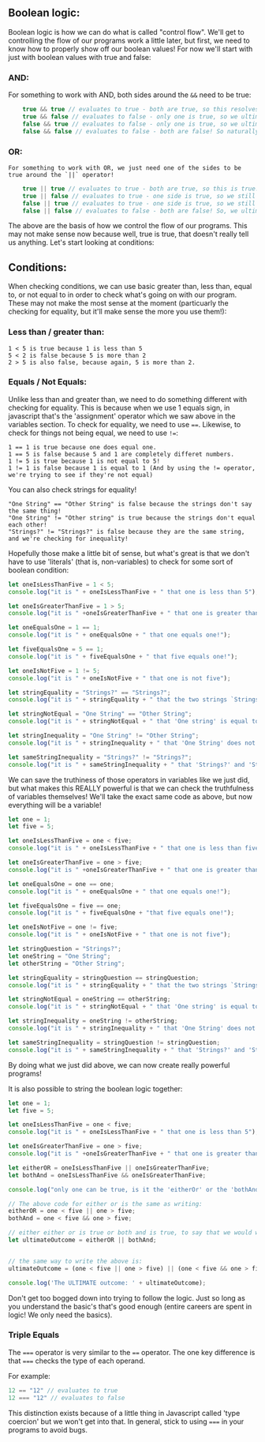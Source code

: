 ## Boolean logic:
​Boolean logic is how we can do what is called "control flow". We'll get to controlling the flow of our programs work a little later, but first, we need to know how to properly show off our boolean values! For now we'll start with just with boolean values with true and false:

### AND:
For something to work with AND, both sides around the `&&` need to be true:

```javascript
	true && true // evaluates to true - both are true, so this resolves to being true
	true && false // evaluates to false - only one is true, so we ultimately get false
	false && true // evaluates to false - only one is true, so we ultimately get false
	false && false // evaluates to false - both are false! So naturally, false.
```

### OR:
	For something to work with OR, we just need one of the sides to be true around the `||` operator!

```javascript
	true || true // evaluates to true - both are true, so this is true!
	true || false // evaluates to true - one side is true, so we still get true
	false || true // evaluates to true - one side is true, so we still get true, even though the first was false
	false || false // evaluates to false - both are false! So, we ultimately get false here.
```

The above are the basis of how we control the flow of our programs. This may not make sense now because well, true is true, that doesn't really tell us anything. Let's start looking at conditions:


## Conditions:

When checking conditions, we can use basic greater than, less than, equal to, or not equal to in order to check what's going on with our program. These may not make the most sense at the moment (particuarly the checking for equality, but it'll make sense the more you use them!):

### Less than / greater than:
	1 < 5 is true because 1 is less than 5
	5 < 2 is false because 5 is more than 2
	2 > 5 is also false, because again, 5 is more than 2.


### Equals / Not Equals:

Unlike less than and greater than, we need to do something different with checking for equality. This is because when we use 1 equals sign, in javascript that's the 'assignment' operator which we saw above in the variables section. To check for equality, we need to use `==`. Likewise, to check for things not being equal, we need to use `!=`:


	1 == 1 is true because one does equal one.
	1 == 5 is false because 5 and 1 are completely differet numbers.
	1 != 5 is true because 1 is not equal to 5!
	1 != 1 is false because 1 is equal to 1 (And by using the != operator, we're trying to see if they're not equal)

You can also check strings for equality!
``` "Strings?" == "Strings?" is true because the two strings are the exact same!
"One String" == "Other String" is false because the strings don't say the same thing!
"One String" != "Other string" is true because the strings don't equal each other!
"Strings?" != "Strings?" is false because they are the same string, and we're checking for inequality!
```


Hopefully those make a little bit of sense, but what's great is that we don't have to use 'literals' (that is, non-variables) to check for some sort of boolean condition:

```javascript
let oneIsLessThanFive = 1 < 5;
console.log("it is " + oneIsLessThanFive + " that one is less than 5");

let oneIsGreaterThanFive = 1 > 5;
console.log("it is " +oneIsGreaterThanFive + " that one is greater than 5");

let oneEqualsOne = 1 == 1;
console.log("it is " + oneEqualsOne + " that one equals one!");

let fiveEqualsOne = 5 == 1;
console.log("it is " + fiveEqualsOne + " that five equals one!");

let oneIsNotFive = 1 != 5;
console.log("it is " + oneIsNotFive + " that one is not five");

let stringEquality = "Strings?" == "Strings?";
console.log("it is " + stringEquality + " that the two strings `Strings?` and `Strings?` are equal");

let stringNotEqual = "One String" == "Other String";
console.log("it is " + stringNotEqual + " that 'One string' is equal to 'Other string'");

let stringInequality = "One String" != "Other String";
console.log("it is " + stringInequality + " that 'One String' does not equal 'other'");

let sameStringInequality = "Strings?" != "Strings?";
console.log("it is " + sameStringInequality + " that 'Strings?' and 'Strings?' are not equal");
```


We can save the truthiness of those operators in variables like we just did, but what makes this REALLY powerful is that we can check the truthfulness of variables themselves! We'll take the exact same code as above, but now everything will be a variable!

```javascript
let one = 1;
let five = 5;

let oneIsLessThanFive = one < five;
console.log("it is " + oneIsLessThanFive + " that one is less than five");

let oneIsGreaterThanFive = one > five;
console.log("it is " +oneIsGreaterThanFive + " that one is greater than five");

let oneEqualsOne = one == one;
console.log("it is " + oneEqualsOne + " that one equals one!");

let fiveEqualsOne = five == one;
console.log("it is " + fiveEqualsOne + "that five equals one!");

let oneIsNotFive = one != five;
console.log("it is " + oneIsNotFive + " that one is not five");

let stringQuestion = "Strings?";
let oneString = "One String";
let otherString = "Other String";

let stringEquality = stringQuestion == stringQuestion;
console.log("it is " + stringEquality + " that the two strings `Strings?` and `Strings?` are equal");

let stringNotEqual = oneString == otherString;
console.log("it is " + stringNotEqual + " that 'One string' is equal to 'Other string'");

let stringInequality = oneString != otherString;
console.log("it is " + stringInequality + " that 'One String' does not equal 'other'");

let sameStringInequality = stringQuestion != stringQuestion;
console.log("it is " + sameStringInequality + " that 'Strings?' and 'Strings?' are not equal");
```

By doing what we just did above, we can now create really powerful programs!

It is also possible to string the boolean logic together:

```javascript
let one = 1;
let five = 5;

let oneIsLessThanFive = one < five;
console.log("it is " + oneIsLessThanFive + " that one is less than 5");

let oneIsGreaterThanFive = one > five;
console.log("it is " +oneIsGreaterThanFive + " that one is greater than 5");

let eitherOR = oneIsLessThanFive || oneIsGreaterThanFive;
let bothAnd = oneIsLessThanFive && oneIsGreaterThanFive;

console.log("only one can be true, is it the 'eitherOr' or the 'bothAnd'? eitherOR: " + eitherOR + "     bothAnd:" + bothAnd);

// The above code for either or is the same as writing:
eitherOR = one < five || one > five;
bothAnd = one < five && one > five;

// either either or is true or both and is true, to say that we would write:
let ultimateOutcome = eitherOR || bothAnd;


// the same way to write the above is:
ultimateOutcome = (one < five || one > five) || (one < five && one > five);

console.log('The ULTIMATE outcome: ' + ultimateOutcome);
```

Don't get too bogged down into trying to follow the logic. Just so long as you understand the basic's that's good enough (entire careers are spent in logic! We only need the basics).

### Triple Equals
The `===` operator is very similar to the `==` operator. The one key difference is that `===` checks the type of each operand.

For example:

```javascript
12 == "12" // evaluates to true
12 === "12" // evaluates to false
```

This distinction exists because of a little thing in Javascript called 'type coercion' but we won't get into that. In general, stick to using `===` in your programs to avoid bugs.
